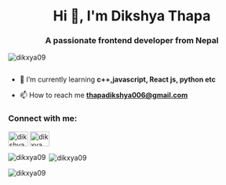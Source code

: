 <h1 align="center">Hi 👋, I'm Dikshya Thapa</h1>
<h3 align="center">A passionate frontend developer from Nepal</h3>

<p align="left"> <img src="https://komarev.com/ghpvc/?username=dikxya09&label=Profile%20views&color=0e75b6&style=flat" alt="dikxya09" /> </p>

<p align="left"> <a href="https://twitter.com/" target="blank"><img src="https://img.shields.io/twitter/follow/?logo=twitter&style=for-the-badge" alt="" /></a> </p>

- 🌱 I’m currently learning **c++,javascript, React js, python etc**

- 📫 How to reach me **thapadikshya006@gmail.com**

<h3 align="left">Connect with me:</h3>
<p align="left">
<a href="https://linkedin.com/in/dikshya thapa" target="blank"><img align="center" src="https://raw.githubusercontent.com/rahuldkjain/github-profile-readme-generator/master/src/images/icons/Social/linked-in-alt.svg" alt="dikshya thapa" height="30" width="40" /></a>
<a href="https://fb.com/dikxya thapa" target="blank"><img align="center" src="https://raw.githubusercontent.com/rahuldkjain/github-profile-readme-generator/master/src/images/icons/Social/facebook.svg" alt="dikxya thapa" height="30" width="40" /></a>
</p>

<p><img align="left" src="https://github-readme-stats.vercel.app/api/top-langs?username=dikxya09&show_icons=true&locale=en&layout=compact" alt="dikxya09" /></p>

<p>&nbsp;<img align="center" src="https://github-readme-stats.vercel.app/api?username=dikxya09&show_icons=true&locale=en" alt="dikxya09" /></p>

<p><img align="center" src="https://github-readme-streak-stats.herokuapp.com/?user=dikxya09&" alt="dikxya09" /></p>
